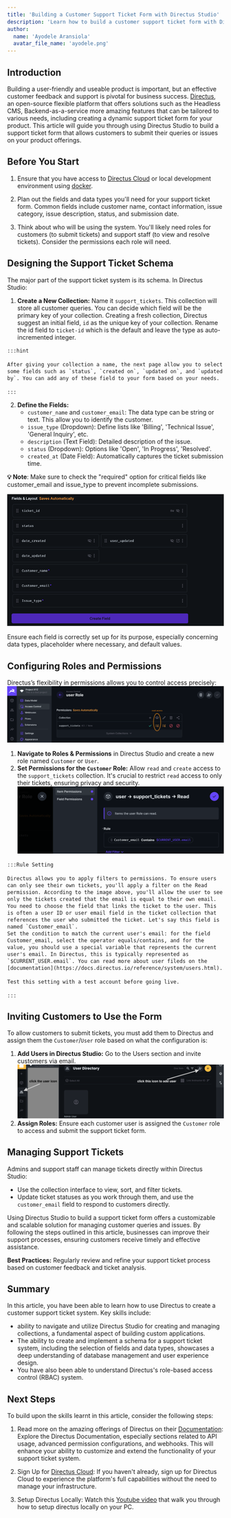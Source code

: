 ```yaml
---
title: 'Building a Customer Support Ticket Form with Directus Studio'
description: 'Learn how to build a customer support ticket form with Directus Studio, enhancing service efficiency and user experience in an easy steps.'
author:
  name: 'Ayodele Aransiola'
  avatar_file_name: 'ayodele.png'
---
```


## Introduction
Building a user-friendly and useable product is important, but an effective customer feedback and support is pivotal for business success. [Directus](https://directus.io), an open-source flexible platform that offers solutions such as the Headless CMS, Backend-as-a-service more amazing features that can be tailored to various needs, including creating a dynamic support ticket form for your product. This article will guide you through using Directus Studio to build a support ticket form that allows customers to submit their queries or issues on your product offerings.

## Before You Start
1. Ensure that you have access to [Directus Cloud](https://directus.cloud/) or local development environment using [docker](https://docs.directus.io/getting-started/quickstart.html).

2. Plan out the fields and data types you'll need for your support ticket form. Common fields include customer name, contact information, issue category, issue description, status, and submission date.

3. Think about who will be using the system. You'll likely need roles for customers (to submit tickets) and support staff (to view and resolve tickets). Consider the permissions each role will need.
<!-- ## Your Sections Here -->
## Designing the Support Ticket Schema
The major part of the support ticket system is its schema. In Directus Studio:

1. **Create a New Collection:** Name it `support_tickets`. This collection will store all customer queries. You can decide which field will be the primary key of your collection. Creating a fresh collection, Directus suggest an initial field, `id` as the unique key of your collection. Rename the id field to `ticket-id` which is the default and leave the type as auto-incremented integer.
```
:::hint

After giving your collection a name, the next page allow you to select some fields such as `status`, `created on`, `updated on`, and `updated by`. You can add any of these field to your form based on your needs.

:::
```
2. **Define the Fields:**
   - `customer_name` and `customer_email`: The data type can be string or text. This allow you to identify the customer.
   - `issue_type` (Dropdown): Define lists like 'Billing', 'Technical Issue', 'General Inquiry', etc.
   - `description` (Text Field): Detailed description of the issue.
   - `status` (Dropdown): Options like 'Open', 'In Progress', 'Resolved'.
   - `created_at` (Date Field): Automatically captures the ticket submission time.

**:bulb: Note**:
Make sure to check the "required" option for critical fields like customer_email and issue_type to prevent incomplete submissions.

![fields and layout of a sample support ticket form](schema.png)

Ensure each field is correctly set up for its purpose, especially concerning data types, placeholder where necessary, and default values.

## Configuring Roles and Permissions
Directus’s flexibility in permissions allows you to control access precisely:
![Roles and permissions tab on Directus studio](access-control.png)

1. **Navigate to Roles & Permissions** in Directus Studio and create a new role named `Customer` or `User`.
2. **Set Permissions for the `Customer` Role:** Allow `read` and `create` access to the `support_tickets` collection. It's crucial to restrict `read` access to only their tickets, ensuring privacy and security.
![Applying rules to what user can see](rule-setting.png)

```
:::Rule Setting

Directus allows you to apply filters to permissions. To ensure users can only see their own tickets, you'll apply a filter on the Read permission. According to the image above, you'll allow the user to see only the tickets created that the email is equal to their own email. You need to choose the field that links the ticket to the user. This is often a user ID or user email field in the ticket collection that references the user who submitted the ticket. Let's say this field is named `Customer_email`.
Set the condition to match the current user's email: for the field Customer_email, select the operator equals/contains, and for the value, you should use a special variable that represents the current user's email. In Directus, this is typically represented as `$CURRENT_USER.email`. You can read more about user fileds on the [documentation](https://docs.directus.io/reference/system/users.html).

Test this setting with a test account before going live.

:::
```

## Inviting Customers to Use the Form
To allow customers to submit tickets, you must add them to Directus and assign them the `Customer`/`User` role based on what the configuration is:

1. **Add Users in Directus Studio:** Go to the Users section and invite customers via email.
![Invite user to your directus platform](user-directory.png)
2. **Assign Roles:** Ensure each customer user is assigned the `Customer` role to access and submit the support ticket form.

## Managing Support Tickets
Admins and support staff can manage tickets directly within Directus Studio:

- Use the collection interface to view, sort, and filter tickets.
- Update ticket statuses as you work through them, and use the `customer_email` field to respond to customers directly.

Using Directus Studio to build a support ticket form offers a customizable and scalable solution for managing customer queries and issues. By following the steps outlined in this article, businesses can improve their support processes, ensuring customers receive timely and effective assistance.

**Best Practices:** Regularly review and refine your support ticket process based on customer feedback and ticket analysis.

## Summary
In this article, you have been able to learn how to use Directus to create a customer support ticket system. Key skills include:
- ability to navigate and utilize Directus Studio for creating and managing collections, a fundamental aspect of building custom applications.
- The ability to create and implement a schema for a support ticket system, including the selection of fields and data types, showcases a deep understanding of database management and user experience design.
- You have also been able to understand Directus's role-based access control (RBAC) system.

## Next Steps
To build upon the skills learnt in this article, consider the following steps:

1. Read more on the amazing offerings of Directus on their [Documentation](https://docs.directus.io/): Explore the Directus Documentation, especially sections related to API usage, advanced permission configurations, and webhooks. This will enhance your ability to customize and extend the functionality of your support ticket system.

2. Sign Up for [Directus Cloud](https://directus.cloud/): If you haven't already, sign up for Directus Cloud to experience the platform's full capabilities without the need to manage your infrastructure. 

3. Setup Directus Locally: Watch this [Youtube video](https://www.youtube.com/watch?v=ZOCfBBTMtoE) that walk you through how to setup directus locally on your PC.


